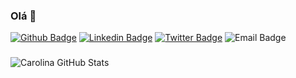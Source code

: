 ### Olá 👋

[![Github Badge](https://img.shields.io/badge/https://github.com/carolinaestrela)](https://github.com/carolinaestrela)
[![Linkedin Badge](https://img.shields.io/badge/https://www.linkedin.com/in/carolina-estrela/)](https://www.linkedin.com/in/carolina-estrela/)
[![Twitter Badge](https://img.shields.io/badge/https://twitter.com/estceo)](https://twitter.com/estceo)
![Email Badge](https://img.shields.io/badge/-estrela.carolina%40bol.com.br-brightgreen)

### 

![Carolina GitHub Stats](https://github-readme-stats.vercel.app/api?username=carolinaestrela&show_icons=true)

